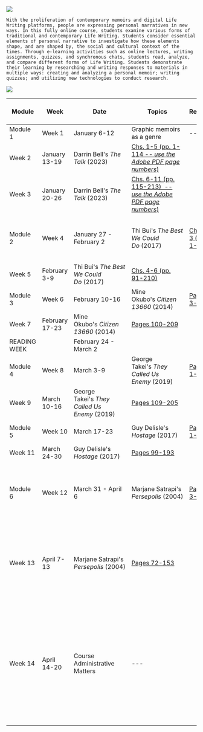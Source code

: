 ![](Assessment%20Breakdown-20250106165224171.webp)

```
With the proliferation of contemporary memoirs and digital Life Writing platforms, people are expressing personal narratives in new ways. In this fully online course, students examine various forms of traditional and contemporary Life Writing. Students consider essential elements of personal narrative to investigate how these elements shape, and are shaped by, the social and cultural context of the times. Through e-learning activities such as online lectures, writing assignments, quizzes, and synchronous chats, students read, analyze, and compare different forms of Life Writing. Students demonstrate their learning by researching and writing responses to materials in multiple ways: creating and analyzing a personal memoir; writing quizzes; and utilizing new technologies to conduct research.
```

![](Class%20Info%20+%20Breakdowns-20250106165312727.webp)

| **Module**   | **Week**       | **Date**                                     | **Topics**                                                                                                                                                                                  | **Reading**                                                                                                                                       | **Trigger Warnings**                                                  | **Assignments & Assessments**                                                                                                                                                                        | **Assignment Due Dates**      |
| ------------ | -------------- | -------------------------------------------- | ------------------------------------------------------------------------------------------------------------------------------------------------------------------------------------------- | ------------------------------------------------------------------------------------------------------------------------------------------------- | --------------------------------------------------------------------- | ---------------------------------------------------------------------------------------------------------------------------------------------------------------------------------------------------- | ----------------------------- |
| Module 1     | Week 1         | January 6-12                                 | Graphic memoirs as a genre                                                                                                                                                                  | ---                                                                                                                                               | ---                                                                   | ---                                                                                                                                                                                                  | ---                           |
| Week 2       | January 13-19  | Darrin Bell's _The Talk_ (2023)              | [Chs. 1-5 (pp. 1-114 -- _use the Adobe PDF page numbers_)](https://slate.sheridancollege.ca/d2l/common/dialogs/quickLink/quickLink.d2l?ou=1333169&type=content&rcode=Sheridan-7903599)      |                                                                                                                                                   | ---                                                                   | ---                                                                                                                                                                                                  |                               |
| Week 3       | January 20-26  | Darrin Bell's _The Talk_ (2023)              | [Chs. 6-11 (pp. 115-213)  -- _use the Adobe PDF page numbers_)](https://slate.sheridancollege.ca/d2l/common/dialogs/quickLink/quickLink.d2l?ou=1333169&type=content&rcode=Sheridan-7903599) |                                                                                                                                                   | ---                                                                   | ---                                                                                                                                                                                                  |                               |
| Module 2     | Week 4         | January 27 - February 2                      | Thi Bui's _The Best We Could Do_ (2017)                                                                                                                                                     | [Chs. 1-3 (pp. 1-90)](https://slate.sheridancollege.ca/d2l/common/dialogs/quickLink/quickLink.d2l?ou=1333169&type=content&rcode=Sheridan-7903636) | Traumatic birth, child abuse, child death                             | Personal Reading Response 1 (10%)                                                                                                                                                                    | February 2 at 11:59 pm (EST)  |
| Week 5       | February 3-9   | Thi Bui's _The Best We Could Do_ (2017)      | [Chs. 4-6 (pp. 91-210)](https://slate.sheridancollege.ca/d2l/common/dialogs/quickLink/quickLink.d2l?ou=1333169&type=content&rcode=Sheridan-7903636)                                         |                                                                                                                                                   | ---                                                                   | ---                                                                                                                                                                                                  |                               |
| Module 3     | Week 6         | February 10-16                               | Mine Okubo's _Citizen 13660_ (2014)                                                                                                                                                         | [Pages 3-99](https://slate.sheridancollege.ca/d2l/common/dialogs/quickLink/quickLink.d2l?ou=1333169&type=content&rcode=Sheridan-7904185)          |                                                                       | Quiz 1 (10%)                                                                                                                                                                                         | February 16 at 11:59 pm (EST) |
| Week 7       | February 17-23 | Mine Okubo's _Citizen 13660_ (2014)          | [Pages 100-209](https://slate.sheridancollege.ca/d2l/common/dialogs/quickLink/quickLink.d2l?ou=1333169&type=content&rcode=Sheridan-7904185)                                                 |                                                                                                                                                   | ---                                                                   | ---                                                                                                                                                                                                  |                               |
| READING WEEK |                | February 24 - March 2                        |                                                                                                                                                                                             |                                                                                                                                                   |                                                                       |                                                                                                                                                                                                      |                               |
| Module 4     | Week 8         | March 3-9                                    | George Takei's _They Called Us Enemy_ (2019)                                                                                                                                                | [Pages 1-108](https://slate.sheridancollege.ca/d2l/common/dialogs/quickLink/quickLink.d2l?ou=1333169&type=content&rcode=Sheridan-7904022)         |                                                                       | Personal Reading Response 2 (10%)                                                                                                                                                                    | March 9 at 11:59 pm (EST)     |
| Week 9       | March 10-16    | George Takei's _They Called Us Enemy_ (2019) | [Pages 109-205](https://slate.sheridancollege.ca/d2l/common/dialogs/quickLink/quickLink.d2l?ou=1333169&type=content&rcode=Sheridan-7904022)                                                 |                                                                                                                                                   | ---                                                                   | ---                                                                                                                                                                                                  |                               |
| Module 5     | Week 10        | March 17-23                                  | Guy Delisle's _Hostage_ (2017)                                                                                                                                                              | [Pages 1-97](https://slate.sheridancollege.ca/d2l/common/dialogs/quickLink/quickLink.d2l?ou=1333169&type=content&rcode=Sheridan-7903835)          |                                                                       | Group Discussion (20%)                                                                                                                                                                               | March 23 at 11:59 pm (EST)    |
| Week 11      | March 24-30    | Guy Delisle's _Hostage_ (2017)               | [Pages 99-193](https://slate.sheridancollege.ca/d2l/common/dialogs/quickLink/quickLink.d2l?ou=1333169&type=content&rcode=Sheridan-7903835)                                                  |                                                                                                                                                   | ---                                                                   | ---                                                                                                                                                                                                  |                               |
| Module 6     | Week 12        | March 31 - April 6                           | Marjane Satrapi's   <br>_Persepolis_ (2004)                                                                                                                                                 | [Pages 3-71](https://slate.sheridancollege.ca/d2l/common/dialogs/quickLink/quickLink.d2l?ou=1333169&type=content&rcode=Sheridan-7904258)          |                                                                       | Personal Memoir and Analysis (30%)**--_IF YOU WANT FEEDBACK ON THE PROJECT_**                                                                                                                        | April 6 at 11:59 pm (EST)     |
| Week 13      | April 7-13     | Marjane Satrapi's   <br>_Persepolis_ (2004)  | [Pages 72-153](https://slate.sheridancollege.ca/d2l/common/dialogs/quickLink/quickLink.d2l?ou=1333169&type=content&rcode=Sheridan-7904258)                                                  |                                                                                                                                                   | Personal Memoir and Analysis (30%)**--_IF YOU WANT JUST THE RUBRIC_** | April 13 at 11:59 pm (EST)                                                                                                                                                                           |                               |
| Week 14      | April 14-20    | Course Administrative Matters                | ---                                                                                                                                                                                         |                                                                                                                                                   | Quiz 2 (10%)                                                          | April 20 at 11:59 pm (EST)<br><br>_Please note that because grades must be submitted, I cannot offer extensions on this quiz.  Any that are not completed by the deadline will receive a grade of 0_ |                               |

